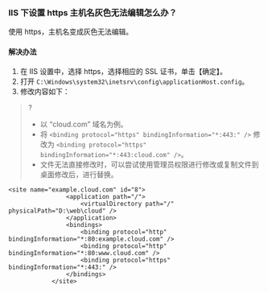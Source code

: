 
### IIS 下设置 https 主机名灰色无法编辑怎么办？
使用 https，主机名变成灰色无法编辑。

####  解决办法
1. 在 IIS 设置中，选择 https，选择相应的 SSL 证书，单击【确定】。
2. 打开 `C:\Windows\system32\inetsrv\config\applicationHost.config`。
3. 修改内容如下：
>?
>- 以 “cloud.com” 域名为例。
>- 将 `<binding protocol="https" bindingInformation="*:443:" />` 修改为
 `<binding protocol="https" bindingInformation="*:443:cloud.com" />`。
>- 文件无法直接修改时，可以尝试使用管理员权限进行修改或复制文件到桌面修改后，进行替换。
>
```
<site name="example.cloud.com" id="8">
                <application path="/">
                    <virtualDirectory path="/" physicalPath="D:\web\cloud" />
                </application>
                <bindings>
                    <binding protocol="http" bindingInformation="*:80:example.cloud.com" />
                    <binding protocol="http" bindingInformation="*:80:www.cloud.com" />
                    <binding protocol="https" bindingInformation="*:443:" />   
                </bindings>
            </site>
```

